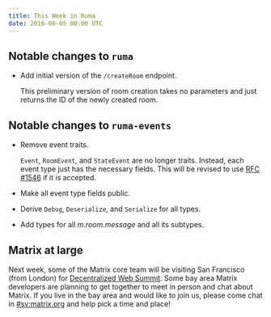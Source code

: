 ```yaml
---
title: This Week in Ruma
date: 2016-06-05 00:00 UTC
---
```


## Notable changes to `ruma`

* Add initial version of the `/createRoom` endpoint.

  This preliminary version of room creation takes no parameters and just returns the ID of the newly created room.

## Notable changes to `ruma-events`

* Remove event traits.

  `Event`, `RoomEvent`, and `StateEvent` are no longer traits.
  Instead, each event type just has the necessary fields.
  This will be revised to use [RFC #1546](https://github.com/rust-lang/rfcs/pull/1546) if it is accepted.

* Make all event type fields public.

* Derive `Debug`, `Deserialize`, and `Serialize` for all types.

* Add types for all *m.room.message* and all its subtypes.

## Matrix at large

Next week, some of the Matrix core team will be visiting San Francisco (from London) for [Decentralized Web Summit](http://www.decentralizedweb.net/).
Some bay area Matrix developers are planning to get together to meet in person and chat about Matrix.
If you live in the bay area and would like to join us, please come chat in [#sv:matrix.org](https://vector.im/beta/#/room/#sv:matrix.org) and help pick a time and place!
